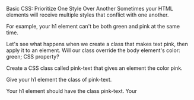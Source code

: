 Basic CSS: Prioritize One Style Over Another
Sometimes your HTML elements will receive multiple styles that conflict with one another.

For example, your h1 element can't be both green and pink at the same time.

Let's see what happens when we create a class that makes text pink, then apply it to an element. Will our class override the body element's color: green; CSS property?


Create a CSS class called pink-text that gives an element the color pink.

Give your h1 element the class of pink-text.

Your h1 element should have the class pink-text.
Your <style> should have a pink-text CSS class that changes the color.
Your h1 element should be pink.